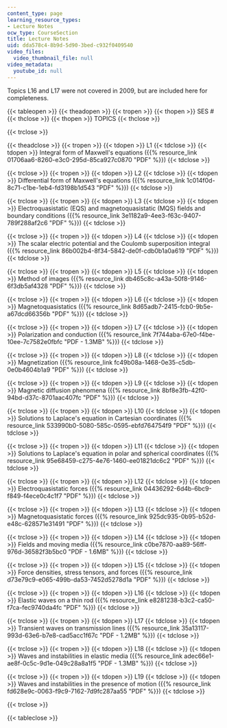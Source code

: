 ```yaml
---
content_type: page
learning_resource_types:
- Lecture Notes
ocw_type: CourseSection
title: Lecture Notes
uid: dda578c4-8b9d-5d90-3bed-c932f0409540
video_files:
  video_thumbnail_file: null
video_metadata:
  youtube_id: null
---
```


Topics L16 and L17 were not covered in 2009, but are included here for completeness.

{{< tableopen >}}
{{< theadopen >}}
{{< tropen >}}
{{< thopen >}}
SES #
{{< thclose >}}
{{< thopen >}}
TOPICS
{{< thclose >}}

{{< trclose >}}

{{< theadclose >}}
{{< tropen >}}
{{< tdopen >}}
L1
{{< tdclose >}}
{{< tdopen >}}
Integral form of Maxwell's equations ({{% resource_link 01706aa6-8260-e3c0-295d-85ca927c0870 "PDF" %}})
{{< tdclose >}}

{{< trclose >}}
{{< tropen >}}
{{< tdopen >}}
L2
{{< tdclose >}}
{{< tdopen >}}
Differential form of Maxwell's equations ({{% resource_link 1c014f0d-8c71-c1be-1eb4-fd3198b1d543 "PDF" %}})
{{< tdclose >}}

{{< trclose >}}
{{< tropen >}}
{{< tdopen >}}
L3
{{< tdclose >}}
{{< tdopen >}}
Electroquasistatic (EQS) and magnetoquasistatic (MQS) fields and boundary conditions ({{% resource_link 3e1182a9-4ee3-f63c-9407-789f288af2c6 "PDF" %}})
{{< tdclose >}}

{{< trclose >}}
{{< tropen >}}
{{< tdopen >}}
L4
{{< tdclose >}}
{{< tdopen >}}
The scalar electric potential and the Coulomb superposition integral ({{% resource_link 86b002b4-8f34-5842-de0f-cdb0b1a0a619 "PDF" %}})
{{< tdclose >}}

{{< trclose >}}
{{< tropen >}}
{{< tdopen >}}
L5
{{< tdclose >}}
{{< tdopen >}}
Method of images ({{% resource_link db465c8c-a43a-50f8-9146-6f3db5af4328 "PDF" %}})
{{< tdclose >}}

{{< trclose >}}
{{< tropen >}}
{{< tdopen >}}
L6
{{< tdclose >}}
{{< tdopen >}}
Magnetoquasistatics ({{% resource_link 8d65adb7-2415-fcb0-9b5e-a67dcd66356b "PDF" %}})
{{< tdclose >}}

{{< trclose >}}
{{< tropen >}}
{{< tdopen >}}
L7
{{< tdclose >}}
{{< tdopen >}}
Polarization and conduction ({{% resource_link 7f744aba-67e0-f4be-10ee-7c7582e0fbfc "PDF - 1.3MB" %}})
{{< tdclose >}}

{{< trclose >}}
{{< tropen >}}
{{< tdopen >}}
L8
{{< tdclose >}}
{{< tdopen >}}
Magnetization ({{% resource_link fc49b08a-1468-0e35-c5db-0e0b4604b1a9 "PDF" %}})
{{< tdclose >}}

{{< trclose >}}
{{< tropen >}}
{{< tdopen >}}
L9
{{< tdclose >}}
{{< tdopen >}}
Magnetic diffusion phenomena ({{% resource_link 8bf8e3fb-42f0-94bd-d37c-8701aac407fc "PDF" %}})
{{< tdclose >}}

{{< trclose >}}
{{< tropen >}}
{{< tdopen >}}
L10
{{< tdclose >}}
{{< tdopen >}}
Solutions to Laplace's equation in Cartesian coordinates ({{% resource_link 533990b0-5080-585c-0595-ebfd764754f9 "PDF" %}})
{{< tdclose >}}

{{< trclose >}}
{{< tropen >}}
{{< tdopen >}}
L11
{{< tdclose >}}
{{< tdopen >}}
Solutions to Laplace's equation in polar and spherical coordinates ({{% resource_link 95e68459-c275-4e76-1460-ee01821dc6c2 "PDF" %}})
{{< tdclose >}}

{{< trclose >}}
{{< tropen >}}
{{< tdopen >}}
L12
{{< tdclose >}}
{{< tdopen >}}
Electroquasistatic forces ({{% resource_link 04436292-6d4b-6bc9-f849-f4ece0c4c1f7 "PDF" %}})
{{< tdclose >}}

{{< trclose >}}
{{< tropen >}}
{{< tdopen >}}
L13
{{< tdclose >}}
{{< tdopen >}}
Magnetoquasistatic forces ({{% resource_link 925dc935-0b95-b52d-e48c-628571e31491 "PDF" %}})
{{< tdclose >}}

{{< trclose >}}
{{< tropen >}}
{{< tdopen >}}
L14
{{< tdclose >}}
{{< tdopen >}}
Fields and moving media ({{% resource_link c0be7870-aa89-56ff-976d-36582f3b5bc0 "PDF - 1.6MB" %}})
{{< tdclose >}}

{{< trclose >}}
{{< tropen >}}
{{< tdopen >}}
L15
{{< tdclose >}}
{{< tdopen >}}
Force densities, stress tensors, and forces ({{% resource_link d73e79c9-e065-499b-da53-7452d5278d1a "PDF" %}})
{{< tdclose >}}

{{< trclose >}}
{{< tropen >}}
{{< tdopen >}}
L16
{{< tdclose >}}
{{< tdopen >}}
Elastic waves on a thin rod ({{% resource_link e8281238-b3c2-ca50-f7ca-fec9740da4fc "PDF" %}})
{{< tdclose >}}

{{< trclose >}}
{{< tropen >}}
{{< tdopen >}}
L17
{{< tdclose >}}
{{< tdopen >}}
Transient waves on transmission lines ({{% resource_link 35a13117-993d-63e6-b7e8-cad5acc1f67c "PDF - 1.2MB" %}})
{{< tdclose >}}

{{< trclose >}}
{{< tropen >}}
{{< tdopen >}}
L18
{{< tdclose >}}
{{< tdopen >}}
Waves and instabilities in elastic media ({{% resource_link adec66e1-ae8f-0c5c-9d1e-049c28a8a1f5 "PDF - 1.3MB" %}})
{{< tdclose >}}

{{< trclose >}}
{{< tropen >}}
{{< tdopen >}}
L19
{{< tdclose >}}
{{< tdopen >}}
Waves and instabilities in the presence of motion ({{% resource_link fd628e9c-0063-f9c9-7162-7d9fc287aa55 "PDF" %}})
{{< tdclose >}}

{{< trclose >}}

{{< tableclose >}}